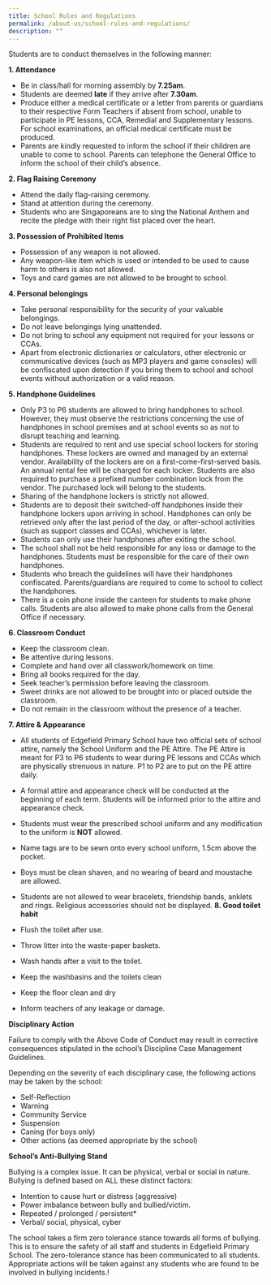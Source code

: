 ```yaml
---
title: School Rules and Regulations
permalink: /about-us/school-rules-and-regulations/
description: ""
---
```

Students are to conduct themselves in the following manner:

**1\. Attendance**

*   Be in class/hall for morning assembly by **7.25am**.
*   Students are deemed **late** if they arrive after **7.30am**.
*   Produce either a medical certificate or a letter from parents or guardians to their respective Form Teachers if absent from school, unable to participate in PE lessons, CCA, Remedial and Supplementary lessons. For school examinations, an official medical certificate must be produced.
*   Parents are kindly requested to inform the school if their children are unable to come to school. Parents can telephone the General Office to inform the school of their child’s absence.

**2\. Flag Raising Ceremony**

*   Attend the daily flag-raising ceremony. 
*   Stand at attention during the ceremony.
*   Students who are Singaporeans are to sing the National Anthem and recite the pledge with their right fist placed over the heart.

**3\. Possession of Prohibited Items**

*   Possession of any weapon is not allowed.
*   Any weapon-like item which is used or intended to be used to cause harm to others is also not allowed.
*   Toys and card games are not allowed to be brought to school.

**4\. Personal belongings**

*   Take personal responsibility for the security of your valuable belongings. 
*   Do not leave belongings lying unattended.
*   Do not bring to school any equipment not required for your lessons or CCAs.
*   Apart from electronic dictionaries or calculators, other electronic or communicative devices (such as MP3 players and game consoles) will be confiscated upon detection if you bring them to school and school events without authorization or a valid reason.

**5\. Handphone Guidelines**

*   Only P3 to P6 students are allowed to bring handphones to school. However, they must observe the restrictions concerning the use of handphones in school premises and at school events so as not to disrupt teaching and learning.
*   Students are required to rent and use special school lockers for storing handphones. These lockers are owned and managed by an external vendor. Availability of the lockers are on a first-come-first-served basis. An annual rental fee will be charged for each locker. Students are also required to purchase a prefixed number combination lock from the vendor. The purchased lock will belong to the students.
*   Sharing of the handphone lockers is strictly not allowed.
*   Students are to deposit their switched-off handphones inside their handphone lockers upon arriving in school. Handphones can only be retrieved only after the last period of the day, or after-school activities (such as support classes and CCAs), whichever is later. 
*   Students can only use their handphones after exiting the school.
*   The school shall not be held responsible for any loss or damage to the handphones. Students must be responsible for the care of their own handphones.
*   Students who breach the guidelines will have their handphones confiscated. Parents/guardians are required to come to school to collect the handphones. 
*   There is a coin phone inside the canteen for students to make phone calls. Students are also allowed to make phone calls from the General Office if necessary.

**6\. Classroom Conduct**

*   Keep the classroom clean.
*   Be attentive during lessons.
*   Complete and hand over all classwork/homework on time.
*   Bring all books required for the day.
*   Seek teacher’s permission before leaving the classroom.
*   Sweet drinks are not allowed to be brought into or placed outside the classroom.
*   Do not remain in the classroom without the presence of a teacher.

**7\. Attire & Appearance**

*   All students of Edgefield Primary School have two official sets of school attire, namely the School Uniform and the PE Attire. The PE Attire is meant for P3 to P6 students to wear during PE lessons and CCAs which are physically strenuous in nature. P1 to P2 are to put on the PE attire daily. 
*   A formal attire and appearance check will be conducted at the beginning of each term. Students will be informed prior to the attire and appearance check.
*   Students must wear the prescribed school uniform and any modification to the uniform is **NOT** allowed.
*   Name tags are to be sewn onto every school uniform, 1.5cm above the pocket.
*   Boys must be clean shaven, and no wearing of beard and moustache are allowed.
*   Students are not allowed to wear bracelets, friendship bands, anklets and rings. Religious accessories should not be displayed.
**8. Good toilet habit**

*   Flush the toilet after use.
*   Throw litter into the waste-paper baskets.
*   Wash hands after a visit to the toilet.
*   Keep the washbasins and the toilets clean
*   Keep the floor clean and dry
*   Inform teachers of any leakage or damage.


**Disciplinary Action**

Failure to comply with the Above Code of Conduct may result in corrective consequences stipulated in the school’s Discipline Case Management Guidelines. 

Depending on the severity of each disciplinary case, the following actions may be taken by the school:

*   Self-Reflection
*   Warning
*   Community Service 
*   Suspension 
*   Caning (for boys only)
*   Other actions (as deemed appropriate by the school)

**School’s Anti-Bullying Stand**

Bullying is a complex issue. It can be physical, verbal or social in nature. Bullying is defined based on ALL these distinct factors:

*   Intention to cause hurt or distress (aggressive)
*   Power imbalance between bully and bullied/victim.
*   Repeated / prolonged / persistent\* 
*   Verbal/ social, physical, cyber

The school takes a firm zero tolerance stance towards all forms of bullying. This is to ensure the safety of all staff and students in Edgefield Primary School. The zero-tolerance stance has been communicated to all students. Appropriate actions will be taken against any students who are found to be involved in bullying incidents.!